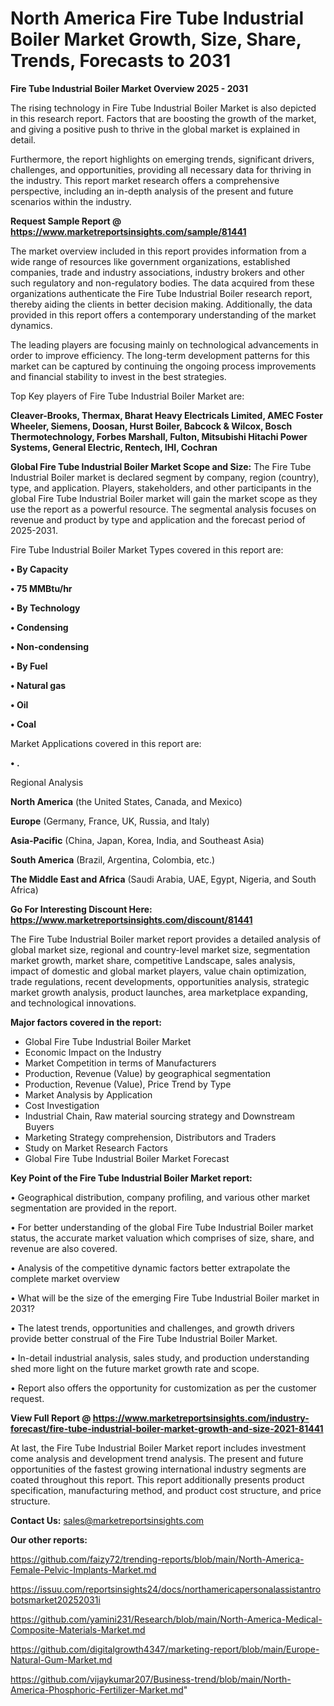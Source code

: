 # North America Fire Tube Industrial Boiler Market Growth, Size, Share, Trends, Forecasts to 2031

<Strong> Fire Tube Industrial Boiler Market Overview 2025 - 2031</strong>

The rising technology in Fire Tube Industrial Boiler Market is also depicted in this research report. Factors that are boosting the growth of the market, and giving a positive push to thrive in the global market is explained in detail.

Furthermore, the report highlights on emerging trends, significant drivers, challenges, and opportunities, providing all necessary data for thriving in the industry. This report market research offers a comprehensive perspective, including an in-depth analysis of the present and future scenarios within the industry.

<strong>Request Sample Report @ <a href=https://www.marketreportsinsights.com/sample/81441>https://www.marketreportsinsights.com/sample/81441</a></strong>

The market overview included in this report provides information from a wide range of resources like government organizations, established companies, trade and industry associations, industry brokers and other such regulatory and non-regulatory bodies. The data acquired from these organizations authenticate the Fire Tube Industrial Boiler research report, thereby aiding the clients in better decision making. Additionally, the data provided in this report offers a contemporary understanding of the market dynamics.

The leading players are focusing mainly on technological advancements in order to improve efficiency. The long-term development patterns for this market can be captured by continuing the ongoing process improvements and financial stability to invest in the best strategies.

Top Key players of Fire Tube Industrial Boiler Market are:

<strong>Cleaver-Brooks, Thermax, Bharat Heavy Electricals Limited, AMEC Foster Wheeler, Siemens, Doosan, Hurst Boiler, Babcock & Wilcox, Bosch Thermotechnology, Forbes Marshall, Fulton, Mitsubishi Hitachi Power Systems, General Electric, Rentech, IHI, Cochran</strong>

<strong><b>Global Fire Tube Industrial Boiler Market Scope and Size:</b></strong>
The Fire Tube Industrial Boiler market is declared segment by company, region (country), type, and application. Players, stakeholders, and other participants in the global Fire Tube Industrial Boiler market will gain the market scope as they use the report as a powerful resource. The segmental analysis focuses on revenue and product by type and application and the forecast period of 2025-2031.

Fire Tube Industrial Boiler Market Types covered in this report are:

<strong>• By Capacity

• 75 MMBtu/hr

• By Technology

• Condensing

• Non-condensing

• By Fuel

• Natural gas

• Oil

• Coal</strong>

Market Applications covered in this report are:

<strong>• .</strong> 

Regional Analysis

<strong>North America</strong> (the United States, Canada, and Mexico)

<strong>Europe</strong> (Germany, France, UK, Russia, and Italy)

<strong>Asia-Pacific</strong> (China, Japan, Korea, India, and Southeast Asia)

<strong>South America</strong> (Brazil, Argentina, Colombia, etc.)

<strong>The Middle East and Africa</strong> (Saudi Arabia, UAE, Egypt, Nigeria, and South Africa)

<strong>Go For Interesting Discount Here: <a href=https://www.marketreportsinsights.com/discount/81441>https://www.marketreportsinsights.com/discount/81441</a></strong>

The Fire Tube Industrial Boiler market report provides a detailed analysis of global market size, regional and country-level market size, segmentation market growth, market share, competitive Landscape, sales analysis, impact of domestic and global market players, value chain optimization, trade regulations, recent developments, opportunities analysis, strategic market growth analysis, product launches, area marketplace expanding, and technological innovations.

<strong><b>Major factors covered in the report:</b></strong>
<ul>
  <li>Global Fire Tube Industrial Boiler Market </li>
  <li>Economic Impact on the Industry</li>
  <li>Market Competition in terms of Manufacturers</li>
  <li>Production, Revenue (Value) by geographical segmentation</li>
  <li>Production, Revenue (Value), Price Trend by Type</li>
  <li>Market Analysis by Application</li>
  <li>Cost Investigation</li>
  <li>Industrial Chain, Raw material sourcing strategy and Downstream Buyers</li>
  <li>Marketing Strategy comprehension, Distributors and Traders</li>
  <li>Study on Market Research Factors</li>
  <li>Global Fire Tube Industrial Boiler Market Forecast</li>
</ul>

<strong><b>Key Point of the Fire Tube Industrial Boiler Market report:</b></strong>

• Geographical distribution, company profiling, and various other market segmentation are provided in the report.

• For better understanding of the global Fire Tube Industrial Boiler market status, the accurate market valuation which comprises of size, share, and revenue are also covered.

• Analysis of the competitive dynamic factors better extrapolate the complete market overview

• What will be the size of the emerging Fire Tube Industrial Boiler market in 2031?

• The latest trends, opportunities and challenges, and growth drivers provide better construal of the Fire Tube Industrial Boiler Market.

• In-detail industrial analysis, sales study, and production understanding shed more light on the future market growth rate and scope.

• Report also offers the opportunity for customization as per the customer request.

<strong><b>View Full Report @ <a href=https://www.marketreportsinsights.com/industry-forecast/fire-tube-industrial-boiler-market-growth-and-size-2021-81441>https://www.marketreportsinsights.com/industry-forecast/fire-tube-industrial-boiler-market-growth-and-size-2021-81441</a></b></strong>


At last, the Fire Tube Industrial Boiler Market report includes investment come analysis and development trend analysis. The present and future opportunities of the fastest growing international industry segments are coated throughout this report. This report additionally presents product specification, manufacturing method, and product cost structure, and price structure.

<strong>Contact Us:</strong>
sales@marketreportsinsights.com

<strong>Our other reports:</strong>

<a href=https://github.com/faizy72/trending-reports/blob/main/North-America-Female-Pelvic-Implants-Market.md>https://github.com/faizy72/trending-reports/blob/main/North-America-Female-Pelvic-Implants-Market.md</a>

<a href=https://issuu.com/reportsinsights24/docs/northamericapersonalassistantrobotsmarket20252031i>https://issuu.com/reportsinsights24/docs/northamericapersonalassistantrobotsmarket20252031i</a>

<a href=https://github.com/yamini231/Research/blob/main/North-America-Medical-Composite-Materials-Market.md>https://github.com/yamini231/Research/blob/main/North-America-Medical-Composite-Materials-Market.md</a>

<a href=https://github.com/digitalgrowth4347/marketing-report/blob/main/Europe-Natural-Gum-Market.md>https://github.com/digitalgrowth4347/marketing-report/blob/main/Europe-Natural-Gum-Market.md</a>

<a href=https://github.com/vijaykumar207/Business-trend/blob/main/North-America-Phosphoric-Fertilizer-Market.md>https://github.com/vijaykumar207/Business-trend/blob/main/North-America-Phosphoric-Fertilizer-Market.md</a>"
